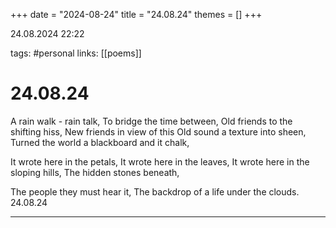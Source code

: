 +++
date = "2024-08-24"
title = "24.08.24"
themes = []
+++

24.08.2024 22:22

tags: #personal
links: [[poems]]

# 24.08.24

A rain walk - rain talk,
To bridge the time between, 
Old friends to the shifting hiss,
New friends in view of this
Old sound a texture into sheen,
Turned the world a blackboard and it chalk,

It wrote here in the petals,
It wrote here in the leaves,
It wrote here in the sloping hills,
The hidden stones beneath,

The people they must hear it,
The backdrop of a life under the clouds.
24.08.24

---

